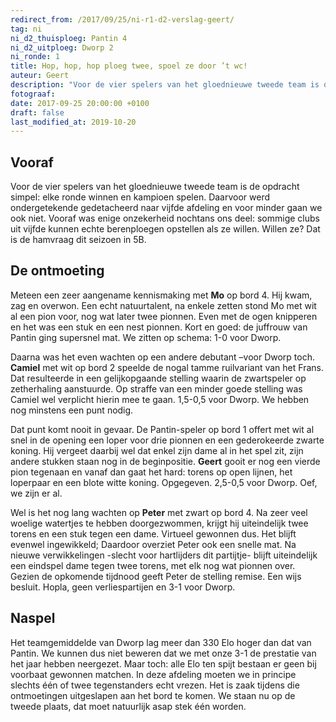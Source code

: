 ```yaml
---
redirect_from: /2017/09/25/ni-r1-d2-verslag-geert/
tag: ni
ni_d2_thuisploeg: Pantin 4
ni_d2_uitploeg: Dworp 2
ni_ronde: 1
title: Hop, hop, hop ploeg twee, spoel ze door ’t wc!
auteur: Geert
description: "Voor de vier spelers van het gloednieuwe tweede team is de opdracht simpel: elke ronde winnen en kampioen spelen. Daarvoor werd ondergetekende gedetacheerd naar vijfde afdeling en voor minder gaan we ook niet."
fotograaf:
date: 2017-09-25 20:00:00 +0100
draft: false
last_modified_at: 2019-10-20
---
```

## Vooraf

Voor de vier spelers van het gloednieuwe tweede team is de opdracht simpel: elke ronde winnen en kampioen spelen. Daarvoor werd ondergetekende gedetacheerd naar vijfde afdeling en voor minder gaan we ook niet. Vooraf was enige onzekerheid nochtans ons deel: sommige clubs uit vijfde kunnen echte berenploegen opstellen als ze willen. Willen ze? Dat is de hamvraag dit seizoen in 5B.<!--more-->

## De ontmoeting

Meteen een zeer aangename kennismaking met **Mo** op bord 4. Hij kwam, zag en overwon. Een echt natuurtalent, na enkele zetten stond Mo met wit al een pion voor, nog wat later twee pionnen. Even met de ogen knipperen en het was een stuk en een nest pionnen. Kort en goed: de juffrouw van Pantin ging supersnel mat. We zitten op schema: 1-0 voor Dworp.

Daarna was het even wachten op een andere debutant –voor Dworp toch. **Camiel** met wit op bord 2 speelde de nogal tamme ruilvariant van het Frans. Dat resulteerde in een gelijkopgaande stelling waarin de zwartspeler op zetherhaling aanstuurde. Op straffe van een minder goede stelling was Camiel wel verplicht hierin mee te gaan. 1,5-0,5 voor Dworp. We hebben nog minstens een punt nodig.

Dat punt komt nooit in gevaar. De Pantin-speler op bord 1 offert met wit al snel in de opening een loper voor drie pionnen en een gederokeerde zwarte koning. Hij vergeet daarbij wel dat enkel zijn dame al in het spel zit, zijn andere stukken staan nog in de beginpositie. **Geert** gooit er nog een vierde pion tegenaan en vanaf dan gaat het hard: torens op open lijnen, het loperpaar en een blote witte koning. Opgegeven. 2,5-0,5 voor Dworp. Oef, we zijn er al.

Wel is het nog lang wachten op **Peter** met zwart op bord 4. Na zeer veel woelige watertjes te hebben doorgezwommen, krijgt hij uiteindelijk twee torens en een stuk tegen een dame. Virtueel gewonnen dus. Het blijft evenwel ingewikkeld; Daardoor overziet Peter ook een snelle mat. Na nieuwe verwikkelingen -slecht voor hartlijders dit partijtje- blijft uiteindelijk een eindspel dame tegen twee torens, met elk nog wat pionnen over. Gezien de opkomende tijdnood geeft Peter de stelling remise. Een wijs besluit. Hopla, geen verliespartijen en 3-1 voor Dworp.

## Naspel

Het teamgemiddelde van Dworp lag meer dan 330 Elo hoger dan dat van Pantin. We kunnen dus niet beweren dat we met onze 3-1 de prestatie van het jaar hebben neergezet. Maar toch: alle Elo ten spijt bestaan er geen bij voorbaat gewonnen matchen. In deze afdeling moeten we in principe slechts één of twee tegenstanders echt vrezen. Het is zaak tijdens die ontmoetingen uitgeslapen aan het bord te komen. We staan nu op de tweede plaats, dat moet natuurlijk asap stek één worden.
